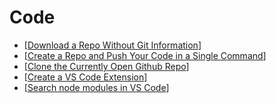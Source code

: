 # Code

- [[Download a Repo Without Git Information]]
- [[Create a Repo and Push Your Code in a Single Command]]
- [[Clone the Currently Open Github Repo]]
- [[Create a VS Code Extension]]
- [[Search node modules in VS Code]]

[//begin]: # "Autogenerated link references for markdown compatibility"
[Download a Repo Without Git Information]: download-a-repo-without-git-information "Download a Repo Without Git Information"
[Create a Repo and Push Your Code in a Single Command]: create-a-repo-and-push-your-code-in-a-single-command "Create a Repo and Push Your Code in a Single Command"
[Clone the Currently Open Github Repo]: clone-the-currently-open-github-repo "Clone the Currently Open Github Repo"
[Create a VS Code Extension]: create-a-vs-code-extension "Create a VS Code Extension"
[Search node modules in VS Code]: search-node-modules-in-vs-code "Search Node Modules in VS Code"
[//end]: # "Autogenerated link references"
